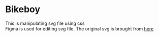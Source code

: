 # Bikeboy
This is manipulating svg file using css
<br>
Figma is used for editing svg file. The original svg is brought from <a href="https://undraw.co/">here<a>
